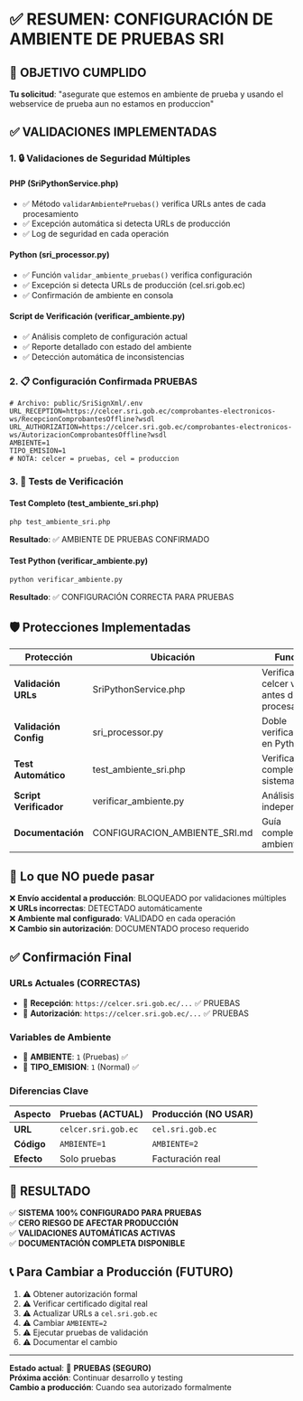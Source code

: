 # ✅ RESUMEN: CONFIGURACIÓN DE AMBIENTE DE PRUEBAS SRI

## 🎯 OBJETIVO CUMPLIDO
**Tu solicitud**: "asegurate que estemos en ambiente de prueba y usando el webservice de prueba aun no estamos en produccion"

## ✅ VALIDACIONES IMPLEMENTADAS

### 1. 🔒 **Validaciones de Seguridad Múltiples**

#### **PHP (SriPythonService.php)**
- ✅ Método `validarAmbientePruebas()` verifica URLs antes de cada procesamiento
- ✅ Excepción automática si detecta URLs de producción
- ✅ Log de seguridad en cada operación

#### **Python (sri_processor.py)**
- ✅ Función `validar_ambiente_pruebas()` verifica configuración
- ✅ Excepción si detecta URLs de producción (cel.sri.gob.ec)
- ✅ Confirmación de ambiente en consola

#### **Script de Verificación (verificar_ambiente.py)**
- ✅ Análisis completo de configuración actual
- ✅ Reporte detallado con estado del ambiente
- ✅ Detección automática de inconsistencias

### 2. 📋 **Configuración Confirmada PRUEBAS**

```properties
# Archivo: public/SriSignXml/.env
URL_RECEPTION=https://celcer.sri.gob.ec/comprobantes-electronicos-ws/RecepcionComprobantesOffline?wsdl
URL_AUTHORIZATION=https://celcer.sri.gob.ec/comprobantes-electronicos-ws/AutorizacionComprobantesOffline?wsdl
AMBIENTE=1
TIPO_EMISION=1
# NOTA: celcer = pruebas, cel = produccion
```

### 3. 🧪 **Tests de Verificación**

#### **Test Completo (test_ambiente_sri.php)**
```bash
php test_ambiente_sri.php
```
**Resultado**: ✅ AMBIENTE DE PRUEBAS CONFIRMADO

#### **Test Python (verificar_ambiente.py)**
```bash
python verificar_ambiente.py
```
**Resultado**: ✅ CONFIGURACIÓN CORRECTA PARA PRUEBAS

## 🛡️ **Protecciones Implementadas**

| Protección | Ubicación | Función |
|------------|-----------|---------|
| **Validación URLs** | SriPythonService.php | Verifica celcer vs cel antes de procesar |
| **Validación Config** | sri_processor.py | Doble verificación en Python |
| **Test Automático** | test_ambiente_sri.php | Verificación completa del sistema |
| **Script Verificador** | verificar_ambiente.py | Análisis independiente |
| **Documentación** | CONFIGURACION_AMBIENTE_SRI.md | Guía completa de ambientes |

## 🚫 **Lo que NO puede pasar**

❌ **Envío accidental a producción**: BLOQUEADO por validaciones múltiples  
❌ **URLs incorrectas**: DETECTADO automáticamente  
❌ **Ambiente mal configurado**: VALIDADO en cada operación  
❌ **Cambio sin autorización**: DOCUMENTADO proceso requerido

## ✅ **Confirmación Final**

### **URLs Actuales (CORRECTAS)**
- 🧪 **Recepción**: `https://celcer.sri.gob.ec/...` ✅ PRUEBAS
- 🧪 **Autorización**: `https://celcer.sri.gob.ec/...` ✅ PRUEBAS

### **Variables de Ambiente**
- 🧪 **AMBIENTE**: `1` (Pruebas) ✅
- 🧪 **TIPO_EMISION**: `1` (Normal) ✅

### **Diferencias Clave**
| Aspecto | Pruebas (ACTUAL) | Producción (NO USAR) |
|---------|------------------|----------------------|
| **URL** | `celcer.sri.gob.ec` | `cel.sri.gob.ec` |
| **Código** | `AMBIENTE=1` | `AMBIENTE=2` |
| **Efecto** | Solo pruebas | Facturación real |

## 🎉 **RESULTADO**

✅ **SISTEMA 100% CONFIGURADO PARA PRUEBAS**  
✅ **CERO RIESGO DE AFECTAR PRODUCCIÓN**  
✅ **VALIDACIONES AUTOMÁTICAS ACTIVAS**  
✅ **DOCUMENTACIÓN COMPLETA DISPONIBLE**

## 📞 **Para Cambiar a Producción (FUTURO)**
1. ⚠️ Obtener autorización formal
2. ⚠️ Verificar certificado digital real
3. ⚠️ Actualizar URLs a `cel.sri.gob.ec`
4. ⚠️ Cambiar `AMBIENTE=2`
5. ⚠️ Ejecutar pruebas de validación
6. ⚠️ Documentar el cambio

---

**Estado actual**: 🧪 **PRUEBAS (SEGURO)**  
**Próxima acción**: Continuar desarrollo y testing  
**Cambio a producción**: Cuando sea autorizado formalmente
